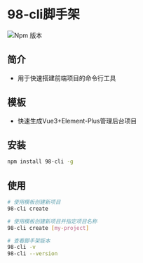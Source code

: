 # 98-cli脚手架

![Npm 版本](https://img.shields.io/badge/98-cli_v0.0.1-green)

## 简介

- 用于快速搭建前端项目的命令行工具

## 模板

- 快速生成Vue3+Element-Plus管理后台项目

## 安装

```bash
npm install 98-cli -g
```

## 使用

```bash
# 使用模板创建新项目
98-cli create

# 使用模板创建新项目并指定项目名称
98-cli create [my-project]

# 查看脚手架版本
98-cli -v
98-cli --version
```

